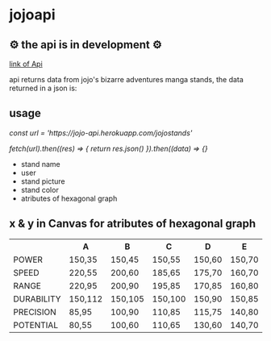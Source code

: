 # jojoapi
<h2>⚙️ the api is in development ⚙️ </h2>
<a href="https://jojo-api.herokuapp.com/">link of Api</a>
<p>api returns data from jojo's bizarre adventures manga stands, the data returned in a json is:</p>
<h2>usage</h2>
<em>
    const url = 'https://jojo-api.herokuapp.com/jojostands'

   fetch(url).then((res) => {
        return res.json()
    }).then((data) => {}
</em>
<ul>
    <li>stand name</li>
    <li>user</li>
    <li>stand picture</li>
    <li>stand color</li>
    <li>atributes of hexagonal graph</li>
</ul>
<h2>x & y in Canvas for atributes of hexagonal graph </h2>
<table>
  <tr>
    <th></th>
    <th>A</th>
    <th>B</th>
    <th>C</th>
    <th>D</th>
    <th>E</th>
  </tr>
  <tr>
    <td>POWER</td>
      <td>150,35</td>
       <td>150,45</td>
          <td>150,55</td>
             <td>150,60</td>
                <td>150,70</td>
  </tr>
  <tr>
<td>SPEED</td>
   <td>220,55</td>
      <td>200,60</td>
        <td>185,65</td>
         <td>175,70</td>
            <td>160,70</td>
  </tr>
  <tr>
  <td>RANGE</td>
     <td>220,95</td>
      <td>200,90</td>
       <td>195,85</td>
           <td>170,85</td>
              <td>160,80</td>


</tr>
  <tr>  
  <td>DURABILITY</td>
     <td>150,112</td>
      <td>150,105</td>
        <td>150,100</td>
          <td>150,90</td>
            <td>150,85</td>
   </tr>
  <tr>  
  <td>PRECISION</td>
    <td>85,95</td>
    <td>100,90</td>
       <td>110,85</td>
    <td>115,75</td>
    <td>140,80</td>
   </tr>
  <tr>
<td>POTENTIAL</td>
   <td>80,55</td>
    <td>100,60</td>
    <td>110,65</td>
    <td>130,60</td>
    <td>140,70</td>

  </tr>
</table>